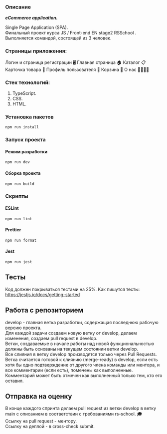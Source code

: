 ### Описание

***eCommerce application.***

Single Page Application (SPA).\
Финальный проект курса JS / Front-end EN stage2 RSSchool .\
Выполняется командой, состоящей из 3 человек.


### Страницы приложения:

Логин и страница регистрации 🖥️
Главная страница 🏠
Каталог 📋
Карточка товара 🔎
Профиль пользователя 👤
Корзина 🛒
О нас 🙋‍♂️🙋‍♀️


### Стек технологий:

1. TypeScript.
2. CSS.
3. HTML.



### Установка пакетов
```
npm run install
```

### Запуск проекта

#### Режим разработки
```
npm run dev
```

#### Сборка проекта
```
npm run build
```

### Скрипты

#### ESLint
```
npm run lint
```
#### Prettier
```
npm run format
```

#### Jest
```
npm run jest
```

## Тесты

Код должен покрываться тестами на 25%.
Как пишутся тесты: https://jestjs.io/docs/getting-started

## Работа с репозиторием

develop - главная ветка разработки, содержащая последнюю рабочую версию проекта.\
Для каждой задачи создаем новую ветку от develop, делаем изменения, создаем  pull request в develop.\
Ветки, создаваемые в начале работы над новой функциональностью должны быть основаны на текущем состоянии ветки develop.\
Все слияния в ветку develop производятся только через Pull Requests.\
Ветка считается готовой к слиянию (merge-ready) в develop, если есть хотя бы одно подтверждение от другого члена команды или ментора,
и все комментарии (если есть), помечены как выполненные.\
Комментарий может быть отмечен как выполненный только тем, кто его оставил.

## Отправка на оценку

В конце каждого спринта делаем pull request из ветки develop в ветку main с описанием в соответствии с требованиями rs-school. 🎓\
Ссылку на pull request - ментору.\
Ссылку на деплой - в cross-check submit.